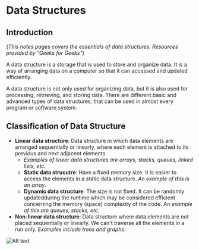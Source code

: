 # Data Structures
## Introduction
(_This notes pages covers the essentials of data structures. Resources provided by "Geeks for Geeks"_)

A data structure is a storage that is used to store and organize data. It is a way of arranging data on a computer so that it can accessed and updated efficiently.

A data structure is not only used for organizing data, but it is also used for processing, retrieving, and storing data. There are different basic and advanced types of data structures, that can be used in almost every program or software system.

## Classification of Data Structure
- **Linear data structure**: Data structure in which data elements are arranged sequentially or linearly, where each element is attached to its previous and next adjacent elements.
  - _Examples of linear data structures are arrays, stacks, queues, linked lists, etc._
  - **Static data strucutre**: Have a fixed memory size. It is easier to access the elements in a static data structure. _An example of this is an array_.
  - **Dynamic data structure**: The size is not fixed. It can be randomly updatedduring the runtime which may be considered efficient concerning the memory (space) complexity of the code. _An example of this are queues, stacks, etc._
- **Non-linear data structure**: Data structure where data elements are not placed sequentially or linearly. We can't traverse all the elements in a run only. _Examples include trees and graphs_.

![Alt text](https://media.geeksforgeeks.org/wp-content/uploads/20220520182504/ClassificationofDataStructure-660x347.jpg "Diagram")

